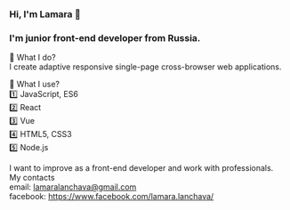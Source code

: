 ### Hi, I'm Lamara 👋

### I'm junior front-end developer from Russia. <br>
:hammer: What I do? <br>
I create adaptive responsive single-page cross-browser web applications.

:hammer: What I use? <br>
:one: JavaScript, ES6 <br>
:two: React <br>
:three: Vue <br>
:four: HTML5, CSS3 <br>
:five: Node.js <br>

I want to improve as a front-end developer and work with professionals.<br>
My contacts <br>
email: lamaralanchava@gmail.com <br>
facebook: https://www.facebook.com/lamara.lanchava/ <br>
<!--
**lamchik/lamchik** is a ✨ _special_ ✨ repository because its `README.md` (this file) appears on your GitHub profile.


-->
